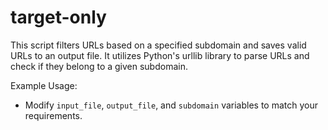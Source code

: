 # target-only

This script filters URLs based on a specified subdomain and saves valid URLs to an output file. It utilizes Python's urllib library to parse URLs and check if they belong to a given subdomain.

Example Usage:
- Modify `input_file`, `output_file`, and `subdomain` variables to match your requirements.
